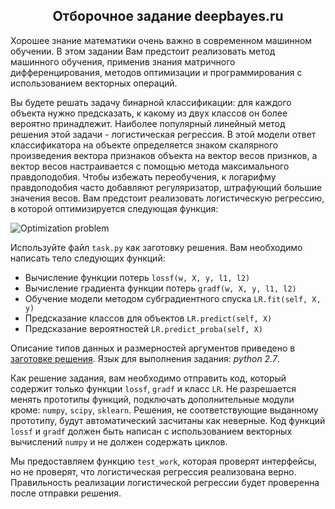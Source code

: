 <h2 align="center">Отборочное задание deepbayes.ru</h2> 

Хорошее знание математики очень важно в современном машинном обучении.
В этом задании Вам предстоит реализовать метод машинного обучения, применив знания матричного дифференцирования, методов оптимизации и программирования с использованием векторных операций. 

Вы будете решать задачу бинарной классификации: для каждого объекта нужно предсказать, к какому из двух классов он более вероятно принадлежит. Наиболее популярный линейный метод решения этой задачи - логистическая регрессия. В этой модели ответ классификатора на объекте определяется знаком скалярного произведения вектора признаков объекта на вектор весов признков, а вектор весов настраивается с помощью метода максимального правдоподобия. Чтобы избежать переобучения, к логарифму правдоподобия часто добавляют регуляризатор, штрафующий большие значения весов. Вам предстоит реализовать логистическую регрессию, в которой оптимизируется следующая функция:

![Optimization problem](https://bayesgroup.github.io/deepbayes-school/2017/task/opt.svg)

Используйте файл ```task.py``` как заготовку решения. Вам необходимо написать тело следующих функций:

- Вычисление функции потерь ```lossf(w, X, y, l1, l2)```
- Вычисление градиента функции потерь ```gradf(w, X, y, l1, l2)``` 
- Обучение модели методом субградиентного спуска ```LR.fit(self, X, y)```
- Предсказание классов для объектов ```LR.predict(self, X)```
- Предсказание вероятностей ```LR.predict_proba(self, X)```

Описание типов данных и размерностей аргументов приведено в [заготовке решения](https://bayesgroup.github.io/deepbayes-school/2017/task/task.py). Язык для выполнения задания: _python 2.7_.

Как решение задания, вам необходимо отправить код, который содержит только функции  ```lossf```, ```gradf``` и класс `LR`. Не разрешается менять прототипы функций, подключать дополнительные модули кроме: ```numpy```, ```scipy```, ```sklearn```. Решения, не соответствующие выданному прототипу, будут автоматический засчитаны как неверные. Код функций ```lossf``` и  ```gradf``` должен быть написан с использованием векторных вычислений ```numpy``` и не должен содержать циклов. 

Мы предоставляем функцию ```test_work```, которая проверят интерфейсы, но не проверят, что логистическая регрессия реализована верно. Правильность реализации логистической регрессии будет проверенна после отправки решения. 
